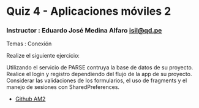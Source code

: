 # Quiz 4 - Aplicaciones móviles 2

### Instructor : Eduardo José Medina Alfaro isil@qd.pe

Temas : Conexión 

Realize el siguiente ejercicio:

Utilizando el servicio de PARSE  contruya la base de datos de su proyecto.
Realice el login y registro dependiendo del  flujo de la app de su proyecto.
Considerar las validaciones de los formularios, el uso de fragments y el manejo de sesiones con SharedPreferences.


 * [Github AM2](https://github.com/ISILAndroid/am2_group2015_1)

